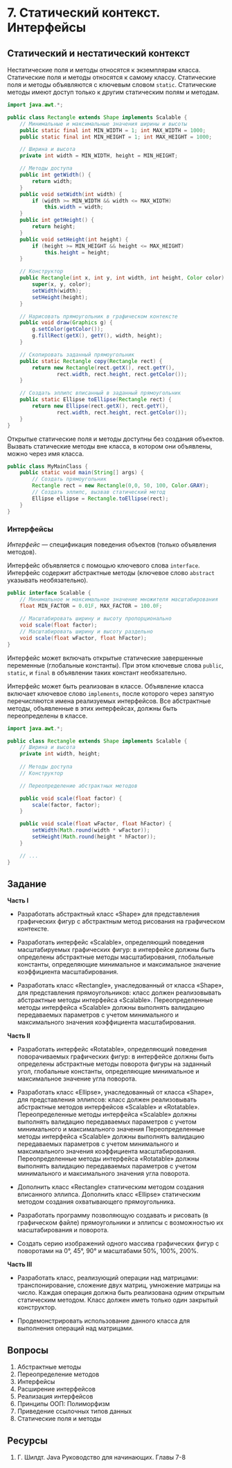 # 7. Статический контекст. Интерфейсы

## Статический и нестатический контекст

Нестатические поля и методы относятся к экземплярам класса. Статические поля и методы относятся к самому классу. Статические поля и методы объявляются с ключевым словом `static`. Статические методы имеют доступ только к другим статическим полям и методам.

```java
import java.awt.*;

public class Rectangle extends Shape implements Scalable {
    // Минимальные и максимальные значения ширины и высоты
    public static final int MIN_WIDTH = 1; int MAX_WIDTH = 1000;
    public static final int MIN_HEIGHT = 1; int MAX_HEIGHT = 1000;

    // Ширина и высота
    private int width = MIN_WIDTH, height = MIN_HEIGHT;

    // Методы доступа 
    public int getWidth() {
        return width;
    }
    public void setWidth(int width) {
        if (width >= MIN_WIDTH && width <= MAX_WIDTH)
            this.width = width;
    }
    public int getHeight() {
        return height;
    }
    public void setHeight(int height) {
        if (height >= MIN_HEIGHT && height <= MAX_HEIGHT)
            this.height = height;
    }

    // Конструктор
    public Rectangle(int x, int y, int width, int height, Color color) {
        super(x, y, color);
        setWidth(width);
        setHeight(height);
    }

    // Нарисовать прямоугольник в графическом контексте
    public void draw(Graphics g) {
        g.setColor(getColor());
        g.fillRect(getX(), getY(), width, height);
    }

    // Скопировать заданный прямоугольник
    public static Rectangle copy(Rectangle rect) {
        return new Rectangle(rect.getX(), rect.getY(),
                rect.width, rect.height, rect.getColor());
    }

    // Создать эллипс вписанный в заданный прямоугольник
    public static Ellipse toEllipse(Rectangle rect) {
        return new Ellipse(rect.getX(), rect.getY(),
                rect.width, rect.height, rect.getColor());
    }
}
```

Открытые статические поля и методы доступны без создания объектов. Вызвать статические методы вне класса, в котором они объявлены, можно через имя класса.

```java
public class MyMainClass {
    public static void main(String[] args) {
        // Создать прямоугольник
        Rectangle rect = new Rectangle(0,0, 50, 100, Color.GRAY);
        // Создать эллипс, вызвав статический метод
        Ellipse ellipse = Rectangle.toEllipse(rect);
    }
}
```

### Интерфейсы

_Интерфейс_ — спецификация поведения объектов (только объявления методов).

Интерфейс объявляется с помощью ключевого слова `interface`. Интерфейс содержит абстрактные методы (ключевое слово `abstract` указывать необязательно).

```java
public interface Scalable {
    // Минимальное м максимальное значение множителя масштабирования
    float MIN_FACTOR = 0.01F, MAX_FACTOR = 100.0F;
    
    // Масштабировать ширину и высоту пропорционально
    void scale(float factor);
    // Масштабировать ширину и высоту раздельно
    void scale(float wFactor, float hFactor);
}
```

Интерфейс может включать открытые статические завершенные переменные (глобальные константы). При этом ключевые слова `public`, `static`, и `final` в объявлении таких констант необязательно.

Интерфейс может быть реализован в классе. Объявление класса включает ключевое слово `implements`, после которого через запятую перечисляются имена реализуемых интерфейсов. Все абстрактные методы, объявленные в этих интерфейсах, должны быть переопределены в классе.

```java
import java.awt.*;

public class Rectangle extends Shape implements Scalable {
    // Ширина и высота
    private int width, height;
    
    // Методы доступа 
    // Конструктор

    // Переопределение абстрактных методов

    public void scale(float factor) {
        scale(factor, factor);
    }

    public void scale(float wFactor, float hFactor) {
        setWidth(Math.round(width * wFactor));
        setHeight(Math.round(height * hFactor));
    }

    // ...
}
```

## Задание

**Часть I**

- Разработать абстрактный класс «Shape» для представления графических фигур с абстрактным метод рисования на графическом контексте.

- Разработать интерфейс «Scalable», определяющий поведения масштабируемых графических фигур: в интерфейсе должны быть определены абстрактные методы масштабирования, глобальные константы, определяющие минимальное и максимальное значение коэффициента масштабирования.  

- Разработать класс «Rectangle», унаследованный от класса «Shape», для представления прямоугольников: класс должен реализовывать абстрактные методы интерфейса «Scalable». Переопределенные методы интерфейса «Scalable» должны выполнять валидацию передаваемых параметров с учетом минимального и максимального значения коэффициента масштабирования.

**Часть II**

- Разработать интерфейс «Rotatable», определяющий поведения поворачиваемых графических фигур: в интерфейсе должны быть определены абстрактные методы поворота фигуры на заданный угол, глобальные константы, определяющие минимальное и максимальное значение угла поворота.

- Разработать класс «Ellipse», унаследованный от класса «Shape», для представления эллипсов: класс должен реализовывать абстрактные методов интерфейсов «Scalable» и «Rotatable». Переопределенные методы интерфейса «Scalable» должны выполнять валидацию передаваемых параметров с учетом минимального и максимального значения Переопределенные методы интерфейса «Scalable» должны выполнять валидацию передаваемых параметров с учетом минимального и максимального значения коэффициента масштабирования. Переопределенные методы интерфейса «Rotatable» должны выполнять валидацию передаваемых параметров с учетом минимального и максимального значения угла поворота.

- Дополнить класс «Rectangle» статическим методом создания вписанного эллипса.
Дополнить класс «Ellipse» статическим методом создания охватывающего прямоугольника.

- Разработать программу позволяющую создавать и рисовать (в графическом файле) прямоугольники и эллипсы с возможностью их масштабирования и поворота.

- Создать серию изображений одного массива графических фигур с поворотами на 0&deg;, 45&deg;, 90&deg; и масштабами 50%, 100%, 200%.

**Часть III**

- Разработать класс, реализующий операции над матрицами: транспонирование, сложение двух матриц, умножение матрицы на число. Каждая операция должна быть реализована одним открытым статическим методом. Класс должен иметь только один закрытый конструктор.

- Продемонстрировать использование данного класса для выполнения операций над матрицами.

## Вопросы

1.	Абстрактные методы
2.	Переопределение методов
3.	Интерфейсы
4.	Расширение интерфейсов
5.	Реализация интерфейсов
6.	Принципы ООП: Полиморфизм
7.	Приведение ссылочных типов данных
8.	Статические поля и методы

## Ресурсы

1. Г. Шилдт. Java Руководство для начинающих. Главы 7-8
